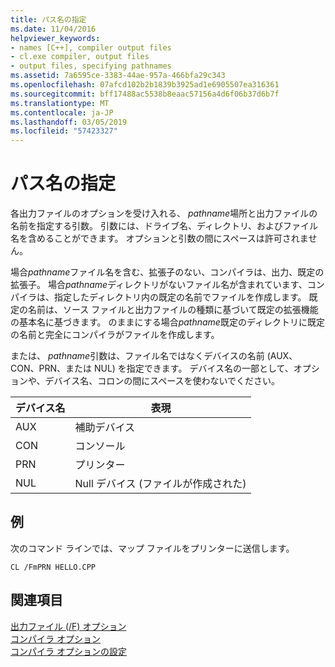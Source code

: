 ```yaml
---
title: パス名の指定
ms.date: 11/04/2016
helpviewer_keywords:
- names [C++], compiler output files
- cl.exe compiler, output files
- output files, specifying pathnames
ms.assetid: 7a6595ce-3383-44ae-957a-466bfa29c343
ms.openlocfilehash: 07afcd102b2b1839b3925ad1e6905507ea316361
ms.sourcegitcommit: bff17488ac5538b8eaac57156a4d6f06b37d6b7f
ms.translationtype: MT
ms.contentlocale: ja-JP
ms.lasthandoff: 03/05/2019
ms.locfileid: "57423327"
---
```

# <a name="specifying-the-pathname"></a>パス名の指定

各出力ファイルのオプションを受け入れる、 *pathname*場所と出力ファイルの名前を指定する引数。 引数には、ドライブ名、ディレクトリ、およびファイル名を含めることができます。 オプションと引数の間にスペースは許可されません。

場合*pathname*ファイル名を含む、拡張子のない、コンパイラは、出力、既定の拡張子。 場合*pathname*ディレクトリがないファイル名が含まれています、コンパイラは、指定したディレクトリ内の既定の名前でファイルを作成します。 既定の名前は、ソース ファイルと出力ファイルの種類に基づいて既定の拡張機能の基本名に基づきます。 のままにする場合*pathname*既定のディレクトリに既定の名前と完全にコンパイラがファイルを作成します。

または、 *pathname*引数は、ファイル名ではなくデバイスの名前 (AUX、CON、PRN、または NUL) を指定できます。 デバイス名の一部として、オプションや、デバイス名、コロンの間にスペースを使わないでください。

|デバイス名|表現|
|-----------------|----------------|
|AUX|補助デバイス|
|CON|コンソール|
|PRN|プリンター|
|NUL|Null デバイス (ファイルが作成された)|

## <a name="example"></a>例

次のコマンド ラインでは、マップ ファイルをプリンターに送信します。

```
CL /FmPRN HELLO.CPP
```

## <a name="see-also"></a>関連項目

[出力ファイル (/F) オプション](../../build/reference/output-file-f-options.md)<br/>
[コンパイラ オプション](../../build/reference/compiler-options.md)<br/>
[コンパイラ オプションの設定](../../build/reference/setting-compiler-options.md)
